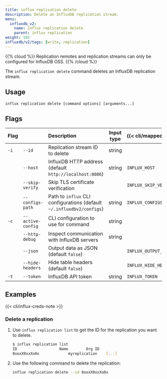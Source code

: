```yaml
---
title: influx replication delete
description: Delete an InfluxDB replication stream.
menu:
  influxdb_v2:
    name: influx replication delete
    parent: influx replication
weight: 102
influxdb/v2/tags: [write, replication]
---
```


{{% cloud %}}
Replication remotes and replication streams can only be configured for InfluxDB OSS.
{{% /cloud %}}

The `influx replication delete` command deletes an InfluxDB replication stream.

## Usage
   
```
influx replication delete [command options] [arguments...]
```

## Flags
| Flag |                   | Description                                                           | Input type | {{< cli/mapped >}}    |
| :--- | :---------------- | :-------------------------------------------------------------------- | :--------: | :-------------------- |
| `-i` | `--id`            | Replication stream ID to delete                                       |   string   |                       |
|      | `--host`          | InfluxDB HTTP address (default `http://localhost:8086`)               |   string   | `INFLUX_HOST`         |
|      | `--skip-verify`   | Skip TLS certificate verification                                     |            | `INFLUX_SKIP_VERIFY`  |
|      | `--configs-path`  | Path to `influx` CLI configurations (default `~/.influxdbv2/configs`) |   string   | `INFLUX_CONFIGS_PATH` |
| `-c` | `--active-config` | CLI configuration to use for command                                  |   string   |                       |
|      | `--http-debug`    | Inspect communication with InfluxDB servers                           |   string   |                       |
|      | `--json`          | Output data as JSON (default `false`)                                 |            | `INFLUX_OUTPUT_JSON`  |
|      | `--hide-headers`  | Hide table headers (default `false`)                                  |            | `INFLUX_HIDE_HEADERS` |
| `-t` | `--token`         | InfluxDB API token                                                    |   string   | `INFLUX_TOKEN`        |

## Examples
{{< cli/influx-creds-note >}}

### Delete a replication
1. Use `influx replication list` to get the ID for the replication you want to delete.
   ```sh
   $ influx replication list
   ID			        Name		Org ID
   0ooxX0xxXo0x      	    myreplication    [...]
   ```
2. Use the following command to delete the replication:
    ```sh
    influx replication delete --id 0ooxX0xxXo0x
    ```
